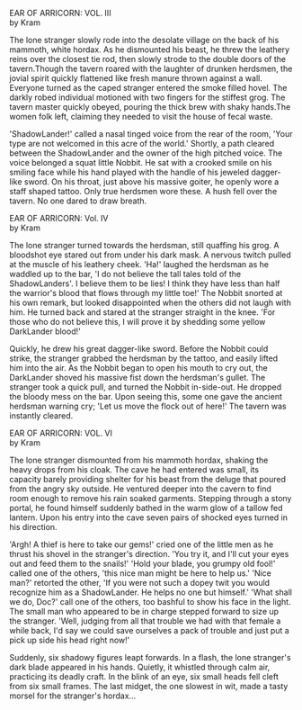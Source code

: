 EAR OF ARRICORN: VOL. III  
by Kram  
  
The lone stranger slowly rode into the desolate village on the back of his mammoth, white hordax. As he dismounted his beast, he threw the leathery reins over the closest tie rod, then slowly strode to the double doors of the tavern.Though the tavern roared with the laughter of drunken herdsmen, the jovial spirit quickly flattened like fresh manure thrown against a wall. Everyone turned as the caped stranger entered the smoke filled hovel. The darkly robed individual motioned with two fingers for the stiffest grog. The tavern master quickly obeyed, pouring the thick brew with shaky hands.The women folk left, claiming they needed to visit the house of fecal waste.  
  
'ShadowLander!' called a nasal tinged voice from the rear of the room, 'Your type are not welcomed in this acre of the world.' Shortly, a path cleared between the ShadowLander and the owner of the high pitched voice. The voice belonged a squat little Nobbit. He sat with a crooked smile on his smiling face while his hand played with the handle of his jeweled dagger-like sword. On his throat, just above his massive goiter, he openly wore a staff shaped tattoo. Only true herdsmen wore these. A hush fell over the tavern. No one dared to draw breath.  
  
  
EAR OF ARRICORN: Vol. IV  
by Kram  
  
The lone stranger turned towards the herdsman, still quaffing his grog. A bloodshot eye stared out from under his dark mask. A nervous twitch pulled at the muscle of his leathery cheek. 'Ha!' laughed the herdsman as he waddled up to the bar, 'I do not believe the tall tales told of the ShadowLanders'. I believe them to be lies! I think they have less than half the warrior's blood that flows through my little toe!' The Nobbit snorted at his own remark, but looked disappointed when the others did not laugh with him. He turned back and stared at the stranger straight in the knee. 'For those who do not believe this, I will prove it by shedding some yellow DarkLander blood!'  
  
Quickly, he drew his great dagger-like sword. Before the Nobbit could strike, the stranger grabbed the herdsman by the tattoo, and easily lifted him into the air. As the Nobbit began to open his mouth to cry out, the DarkLander shoved his massive fist down the herdsman's gullet. The stranger took a quick pull, and turned the Nobbit in-side-out. He dropped the bloody mess on the bar. Upon seeing this, some one gave the ancient herdsman warning cry; 'Let us move the flock out of here!' The tavern was instantly cleared.  
  
  
EAR OF ARRICORN: VOL. VI  
by Kram  
  
The lone stranger dismounted from his mammoth hordax, shaking the heavy drops from his cloak. The cave he had entered was small, its capacity barely providing shelter for his beast from the deluge that poured from the angry sky outside. He ventured deeper into the cavern to find room enough to remove his rain soaked garments. Stepping through a stony portal, he found himself suddenly bathed in the warm glow of a tallow fed lantern. Upon his entry into the cave seven pairs of shocked eyes turned in his direction.  
  
'Argh! A thief is here to take our gems!' cried one of the little men as he thrust his shovel in the stranger's direction. 'You try it, and I'll cut your eyes out and feed them to the snails!' 'Hold your blade, you grumpy old fool!' called one of the others, 'this nice man might be here to help us.' 'Nice man?' retorted the other, 'If you were not such a dopey twit you would recognize him as a ShadowLander. He helps no one but himself.' 'What shall we do, Doc?' call one of the others, too bashful to show his face in the light. The small man who appeared to be in charge stepped forward to size up the stranger. 'Well, judging from all that trouble we had with that female a while back, I'd say we could save ourselves a pack of trouble and just put a pick up side his head right now!'  
  
Suddenly, six shadowy figures leapt forwards. In a flash, the lone stranger's dark blade appeared in his hands. Quietly, it whistled through calm air, practicing its deadly craft. In the blink of an eye, six small heads fell cleft from six small frames. The last midget, the one slowest in wit, made a tasty morsel for the stranger's hordax... 
